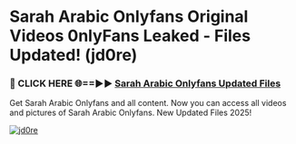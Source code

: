 # Sarah Arabic Onlyfans Original Videos 0nlyFans Leaked - Files Updated! (jd0re)

<h3>🔴 CLICK HERE 🌐==►► <a href="https://tinyurl.com/3hn5wdd3" rel="nofollow">Sarah Arabic Onlyfans Updated Files</a></h3>

Get Sarah Arabic Onlyfans and all content. Now you can access all videos and pictures of Sarah Arabic Onlyfans. New Updated Files 2025!

[![jd0re](https://i.imgur.com/4HnBqBT.gif)](https://tinyurl.com/3hn5wdd3)

